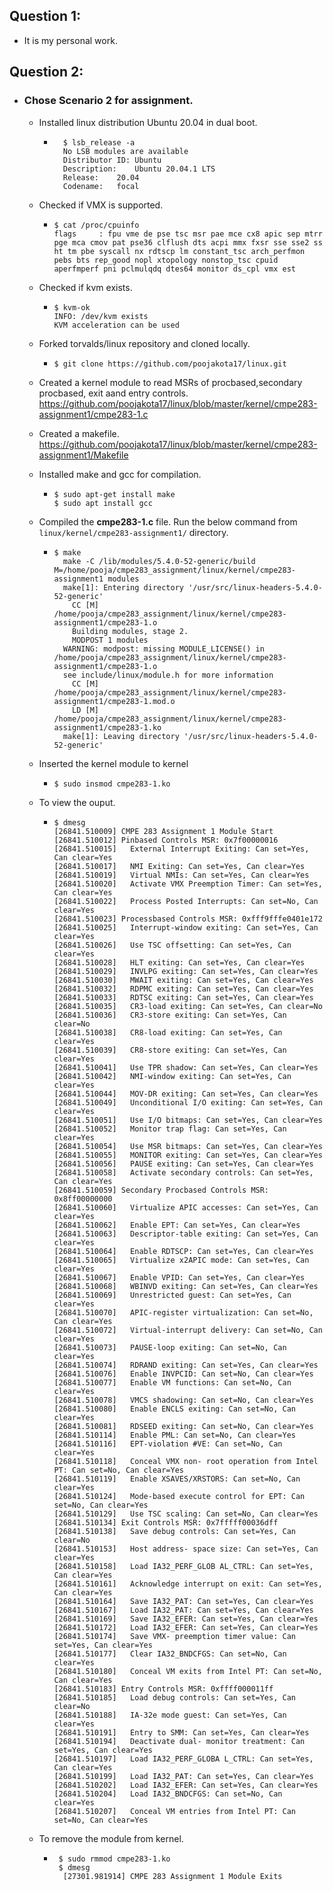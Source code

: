 ## **Question 1**:
  * It is my personal work.

## **Question 2**:
* ### Chose Scenario 2 for assignment.
  * Installed linux distribution Ubuntu 20.04 in dual boot.
    * ```
        $ lsb_release -a
        No LSB modules are available
        Distributor ID:	Ubuntu
        Description:	Ubuntu 20.04.1 LTS
        Release:	20.04
        Codename:	focal
      ```
  * Checked if VMX is supported.
    * ```
      $ cat /proc/cpuinfo
      flags		: fpu vme de pse tsc msr pae mce cx8 apic sep mtrr pge mca cmov pat pse36 clflush dts acpi mmx fxsr sse sse2 ss ht tm pbe syscall nx rdtscp lm constant_tsc arch_perfmon pebs bts rep_good nopl xtopology nonstop_tsc cpuid aperfmperf pni pclmulqdq dtes64 monitor ds_cpl vmx est
      ```
  * Checked if kvm exists.
    * ```
      $ kvm-ok 
      INFO: /dev/kvm exists
      KVM acceleration can be used
      ```
  * Forked torvalds/linux repository and cloned locally.
    * ```
      $ git clone https://github.com/poojakota17/linux.git
      ```
  * Created a kernel module to read MSRs of procbased,secondary procbased, exit aand entry controls.
     https://github.com/poojakota17/linux/blob/master/kernel/cmpe283-assignment1/cmpe283-1.c  

  * Created a makefile.
     https://github.com/poojakota17/linux/blob/master/kernel/cmpe283-assignment1/Makefile   
  * Installed make and gcc for compilation.
    * ```
      $ sudo apt-get install make
      $ sudo apt install gcc
      ```
  * Compiled the **cmpe283-1.c** file. Run the below command from `linux/kernel/cmpe283-assignment1/` directory.
    * ```
      $ make
        make -C /lib/modules/5.4.0-52-generic/build M=/home/pooja/cmpe283_assignment/linux/kernel/cmpe283-assignment1 modules
        make[1]: Entering directory '/usr/src/linux-headers-5.4.0-52-generic'
          CC [M]  /home/pooja/cmpe283_assignment/linux/kernel/cmpe283-assignment1/cmpe283-1.o
          Building modules, stage 2.
          MODPOST 1 modules
        WARNING: modpost: missing MODULE_LICENSE() in /home/pooja/cmpe283_assignment/linux/kernel/cmpe283-assignment1/cmpe283-1.o
        see include/linux/module.h for more information
          CC [M]  /home/pooja/cmpe283_assignment/linux/kernel/cmpe283-assignment1/cmpe283-1.mod.o
          LD [M]  /home/pooja/cmpe283_assignment/linux/kernel/cmpe283-assignment1/cmpe283-1.ko
        make[1]: Leaving directory '/usr/src/linux-headers-5.4.0-52-generic'
      ```  
  * Inserted the kernel module to kernel
    * ```
      $ sudo insmod cmpe283-1.ko
      ```
  * To view the ouput.
    * ```
      $ dmesg
      [26841.510009] CMPE 283 Assignment 1 Module Start
      [26841.510012] Pinbased Controls MSR: 0x7f00000016
      [26841.510015]   External Interrupt Exiting: Can set=Yes, Can clear=Yes
      [26841.510017]   NMI Exiting: Can set=Yes, Can clear=Yes
      [26841.510019]   Virtual NMIs: Can set=Yes, Can clear=Yes
      [26841.510020]   Activate VMX Preemption Timer: Can set=Yes, Can clear=Yes
      [26841.510022]   Process Posted Interrupts: Can set=No, Can clear=Yes
      [26841.510023] Processbased Controls MSR: 0xfff9fffe0401e172
      [26841.510025]   Interrupt-window exiting: Can set=Yes, Can clear=Yes
      [26841.510026]   Use TSC offsetting: Can set=Yes, Can clear=Yes
      [26841.510028]   HLT exiting: Can set=Yes, Can clear=Yes
      [26841.510029]   INVLPG exiting: Can set=Yes, Can clear=Yes
      [26841.510030]   MWAIT exiting: Can set=Yes, Can clear=Yes
      [26841.510032]   RDPMC exiting: Can set=Yes, Can clear=Yes
      [26841.510033]   RDTSC exiting: Can set=Yes, Can clear=Yes
      [26841.510035]   CR3-load exiting: Can set=Yes, Can clear=No
      [26841.510036]   CR3-store exiting: Can set=Yes, Can clear=No
      [26841.510038]   CR8-load exiting: Can set=Yes, Can clear=Yes
      [26841.510039]   CR8-store exiting: Can set=Yes, Can clear=Yes
      [26841.510041]   Use TPR shadow: Can set=Yes, Can clear=Yes
      [26841.510042]   NMI-window exiting: Can set=Yes, Can clear=Yes
      [26841.510044]   MOV-DR exiting: Can set=Yes, Can clear=Yes
      [26841.510049]   Unconditional I/O exiting: Can set=Yes, Can clear=Yes
      [26841.510051]   Use I/O bitmaps: Can set=Yes, Can clear=Yes
      [26841.510052]   Monitor trap flag: Can set=Yes, Can clear=Yes
      [26841.510054]   Use MSR bitmaps: Can set=Yes, Can clear=Yes
      [26841.510055]   MONITOR exiting: Can set=Yes, Can clear=Yes
      [26841.510056]   PAUSE exiting: Can set=Yes, Can clear=Yes
      [26841.510058]   Activate secondary controls: Can set=Yes, Can clear=Yes
      [26841.510059] Secondary Procbased Controls MSR: 0x8ff00000000
      [26841.510060]   Virtualize APIC accesses: Can set=Yes, Can clear=Yes
      [26841.510062]   Enable EPT: Can set=Yes, Can clear=Yes
      [26841.510063]   Descriptor-table exiting: Can set=Yes, Can clear=Yes
      [26841.510064]   Enable RDTSCP: Can set=Yes, Can clear=Yes
      [26841.510065]   Virtualize x2APIC mode: Can set=Yes, Can clear=Yes
      [26841.510067]   Enable VPID: Can set=Yes, Can clear=Yes
      [26841.510068]   WBINVD exiting: Can set=Yes, Can clear=Yes
      [26841.510069]   Unrestricted guest: Can set=Yes, Can clear=Yes
      [26841.510070]   APIC-register virtualization: Can set=No, Can clear=Yes
      [26841.510072]   Virtual-interrupt delivery: Can set=No, Can clear=Yes
      [26841.510073]   PAUSE-loop exiting: Can set=No, Can clear=Yes
      [26841.510074]   RDRAND exiting: Can set=Yes, Can clear=Yes
      [26841.510076]   Enable INVPCID: Can set=No, Can clear=Yes
      [26841.510077]   Enable VM functions: Can set=No, Can clear=Yes
      [26841.510078]   VMCS shadowing: Can set=No, Can clear=Yes
      [26841.510080]   Enable ENCLS exiting: Can set=No, Can clear=Yes
      [26841.510081]   RDSEED exiting: Can set=No, Can clear=Yes
      [26841.510114]   Enable PML: Can set=No, Can clear=Yes
      [26841.510116]   EPT-violation #VE: Can set=No, Can clear=Yes
      [26841.510118]   Conceal VMX non- root operation from Intel PT: Can set=No, Can clear=Yes
      [26841.510119]   Enable XSAVES/XRSTORS: Can set=No, Can clear=Yes
      [26841.510124]   Mode-based execute control for EPT: Can set=No, Can clear=Yes
      [26841.510129]   Use TSC scaling: Can set=No, Can clear=Yes
      [26841.510134] Exit Controls MSR: 0x7fffff00036dff
      [26841.510138]   Save debug controls: Can set=Yes, Can clear=No
      [26841.510153]   Host address- space size: Can set=Yes, Can clear=Yes
      [26841.510158]   Load IA32_PERF_GLOB AL_CTRL: Can set=Yes, Can clear=Yes
      [26841.510161]   Acknowledge interrupt on exit: Can set=Yes, Can clear=Yes
      [26841.510164]   Save IA32_PAT: Can set=Yes, Can clear=Yes
      [26841.510167]   Load IA32_PAT: Can set=Yes, Can clear=Yes
      [26841.510169]   Save IA32_EFER: Can set=Yes, Can clear=Yes
      [26841.510172]   Load IA32_EFER: Can set=Yes, Can clear=Yes
      [26841.510174]   Save VMX- preemption timer value: Can set=Yes, Can clear=Yes
      [26841.510177]   Clear IA32_BNDCFGS: Can set=No, Can clear=Yes
      [26841.510180]   Conceal VM exits from Intel PT: Can set=No, Can clear=Yes
      [26841.510183] Entry Controls MSR: 0xffff000011ff
      [26841.510185]   Load debug controls: Can set=Yes, Can clear=No
      [26841.510188]   IA-32e mode guest: Can set=Yes, Can clear=Yes
      [26841.510191]   Entry to SMM: Can set=Yes, Can clear=Yes
      [26841.510194]   Deactivate dual- monitor treatment: Can set=Yes, Can clear=Yes
      [26841.510197]   Load IA32_PERF_GLOBA L_CTRL: Can set=Yes, Can clear=Yes
      [26841.510199]   Load IA32_PAT: Can set=Yes, Can clear=Yes
      [26841.510202]   Load IA32_EFER: Can set=Yes, Can clear=Yes
      [26841.510204]   Load IA32_BNDCFGS: Can set=No, Can clear=Yes
      [26841.510207]   Conceal VM entries from Intel PT: Can set=No, Can clear=Yes
      ```
  * To remove the module from kernel.
    * ```
       $ sudo rmmod cmpe283-1.ko    
       $ dmesg
        [27301.981914] CMPE 283 Assignment 1 Module Exits



